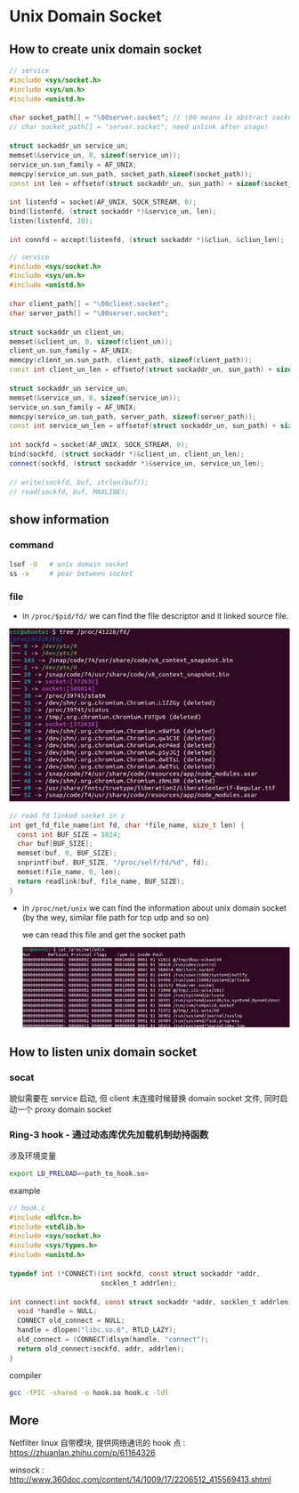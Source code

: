 # Unix Domain Socket

## How to create unix domain socket

```cpp
// service
#include <sys/socket.h>
#include <sys/un.h>
#include <unistd.h>

char socket_path[] = "\00server.socket"; // \00 means is abstract socket, file socket use a file path
// char socket_path[] = "server.socket"; need unlink after usage!

struct sockaddr_un service_un;
memset(&service_un, 0, sizeof(service_un));
service_un.sun_family = AF_UNIX;
memcpy(service_un.sun_path, socket_path,sizeof(socket_path));
const int len = offsetof(struct sockaddr_un, sun_path) + sizeof(socket_path);

int listenfd = socket(AF_UNIX, SOCK_STREAM, 0);
bind(listenfd, (struct sockaddr *)&service_un, len);
listen(listenfd, 20);

int connfd = accept(listenfd, (struct sockaddr *)&cliun, &cliun_len);
```

```cpp
// service
#include <sys/socket.h>
#include <sys/un.h>
#include <unistd.h>

char client_path[] = "\00client.socket";
char server_path[] = "\00server.socket";

struct sockaddr_un client_un;
memset(&client_un, 0, sizeof(client_un));
client_un.sun_family = AF_UNIX;
memcpy(client_un.sun_path, client_path, sizeof(client_path));
const int client_un_len = offsetof(struct sockaddr_un, sun_path) + sizeof(client_path);

struct sockaddr_un service_un;
memset(&service_un, 0, sizeof(service_un));
service_un.sun_family = AF_UNIX;
memcpy(service_un.sun_path, server_path, sizeof(server_path));
const int service_un_len = offsetof(struct sockaddr_un, sun_path) + sizeof(server_path);

int sockfd = socket(AF_UNIX, SOCK_STREAM, 0);
bind(sockfd, (struct sockaddr *)&client_un, client_un_len);
connect(sockfd, (struct sockaddr *)&service_un, service_un_len);

// write(sockfd, buf, strlen(buf));
// read(sockfd, buf, MAXLINE);
```

## show information

### command

```bash
lsof -U   # unix domain socket
ss -x     # pear between socket
```

### file

- in `/proc/$pid/fd/` we can find the file descriptor and it linked source file.

![image-20211014174501589](images/prod-fd.png)

```c
// read fd linked socket in c
int get_fd_file_name(int fd, char *file_name, size_t len) {
  const int BUF_SIZE = 1024;
  char buf[BUF_SIZE];
  memset(buf, 0, BUF_SIZE);
  snprintf(buf, BUF_SIZE, "/proc/self/fd/%d", fd);
  memset(file_name, 0, len);
  return readlink(buf, file_name, BUF_SIZE);
}
```

- in `/proc/net/unix` we can find the information about unix domain socket (by the wey, similar file path for tcp udp and so on)

  we can read this file and get the socket path

  ![image-20211014174808374](images/prod-net.png)

## How to listen unix domain socket

### socat

貌似需要在 service 启动, 但 client 未连接时候替换 domain socket 文件, 同时启动一个 proxy domain socket

### Ring-3 hook - 通过动态库优先加载机制劫持函数

涉及环境变量

```bash
export LD_PRELOAD=<path_to_hook.so>
```

example

```c
// hook.c
#include <dlfcn.h>
#include <stdlib.h>
#include <sys/socket.h>
#include <sys/types.h>
#include <unistd.h>

typedef int (*CONNECT)(int sockfd, const struct sockaddr *addr,
                       socklen_t addrlen);

int connect(int sockfd, const struct sockaddr *addr, socklen_t addrlen) {
  void *handle = NULL;
  CONNECT old_connect = NULL;
  handle = dlopen("libc.so.6", RTLD_LAZY);
  old_connect = (CONNECT)dlsym(handle, "connect");
  return old_connect(sockfd, addr, addrlen);
}
```

compiler

```bash
gcc -fPIC -shared -o hook.so hook.c -ldl
```

## More

Netfilter linux 自带模块, 提供网络通讯的 hook 点 : https://zhuanlan.zhihu.com/p/61164326

winsock : http://www.360doc.com/content/14/1009/17/2206512_415569413.shtml
